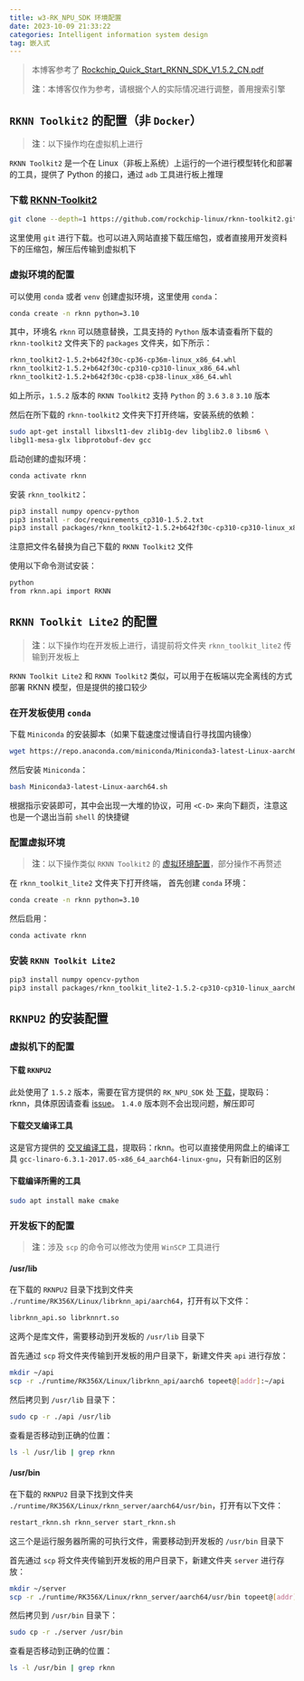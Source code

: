 ```yaml
---
title: w3-RK_NPU_SDK 环境配置
date: 2023-10-09 21:33:22
categories: Intelligent information system design
tag: 嵌入式
---
```

> 本博客参考了 [Rockchip_Quick_Start_RKNN_SDK_V1.5.2_CN.pdf](https://eyun.baidu.com/enterprise/share/link?cid=8272257679089781337&uk=1883176049&sid=202205053973938618#sharelink/path=%2FRK_NPU_SDK%2FRK_NPU_SDK_1.5.2%2Frelease&parent_path=%2FGPU%2Frknn-toolkit2)
>
> **注**：本博客仅作为参考，请根据个人的实际情况进行调整，善用搜索引擎
>
## `RKNN Toolkit2` 的配置（非 `Docker`）

>**注**：以下操作均在虚拟机上进行

`RKNN Toolkit2` 是一个在 Linux（非板上系统）上运行的一个进行模型转化和部署的工具，提供了 Python 的接口，通过 `adb` 工具进行板上推理

### 下载 [RKNN-Toolkit2](https://github.com/rockchip-linux/rknn-toolkit2/tree/master)

```sh
git clone --depth=1 https://github.com/rockchip-linux/rknn-toolkit2.git
```

这里使用 `git` 进行下载。也可以进入网站直接下载压缩包，或者直接用开发资料下的压缩包，解压后传输到虚拟机下

### 虚拟环境的配置

可以使用 `conda` 或者 `venv` 创建虚拟环境，这里使用 `conda`：

```sh
conda create -n rknn python=3.10
```

其中，环境名 `rknn` 可以随意替换，工具支持的 `Python` 版本请查看所下载的 `rknn-toolkit2` 文件夹下的 `packages` 文件夹，如下所示：

```sh
rknn_toolkit2-1.5.2+b642f30c-cp36-cp36m-linux_x86_64.whl
rknn_toolkit2-1.5.2+b642f30c-cp310-cp310-linux_x86_64.whl
rknn_toolkit2-1.5.2+b642f30c-cp38-cp38-linux_x86_64.whl
```

如上所示，`1.5.2` 版本的 `RKNN Toolkit2` 支持 `Python` 的 `3.6` `3.8` `3.10` 版本

然后在所下载的 `rknn-toolkit2` 文件夹下打开终端，安装系统的依赖：

```sh
sudo apt-get install libxslt1-dev zlib1g-dev libglib2.0 libsm6 \
libgl1-mesa-glx libprotobuf-dev gcc
```

启动创建的虚拟环境：

```sh
conda activate rknn
```

安装 `rknn_toolkit2`：

```sh
pip3 install numpy opencv-python
pip3 install -r doc/requirements_cp310-1.5.2.txt
pip3 install packages/rknn_toolkit2-1.5.2+b642f30c-cp310-cp310-linux_x86_64.whl
```

注意把文件名替换为自己下载的 `RKNN Toolkit2` 文件

使用以下命令测试安装：

```sh
python
from rknn.api import RKNN
```

## `RKNN Toolkit Lite2` 的配置

>**注**：以下操作均在开发板上进行，请提前将文件夹 `rknn_toolkit_lite2` 传输到开发板上

`RKNN Toolkit Lite2` 和 `RKNN Toolkit2` 类似，可以用于在板端以完全离线的方式部署 RKNN 模型，但是提供的接口较少

### 在开发板使用 `conda`

下载 `Miniconda` 的安装脚本（如果下载速度过慢请自行寻找国内镜像）

```sh
wget https://repo.anaconda.com/miniconda/Miniconda3-latest-Linux-aarch64.sh
```

然后安装 `Miniconda`：

```sh
bash Miniconda3-latest-Linux-aarch64.sh
```

根据指示安装即可，其中会出现一大堆的协议，可用 `<C-D>` 来向下翻页，注意这也是一个退出当前 `shell` 的快捷键

### 配置虚拟环境

>**注**：以下操作类似 `RKNN Toolkit2` 的 [虚拟环境配置](#虚拟环境的配置)，部分操作不再赘述

在 `rknn_toolkit_lite2` 文件夹下打开终端，
首先创建 `conda` 环境：

```sh
conda create -n rknn python=3.10
```

然后启用：

```sh
conda activate rknn
```

### 安装 `RKNN Toolkit Lite2`

```sh
pip3 install numpy opencv-python
pip3 install packages/rknn_toolkit_lite2-1.5.2-cp310-cp310-linux_aarch64.whl
```

## `RKNPU2` 的安装配置

### 虚拟机下的配置

#### 下载 `RKNPU2`

此处使用了 `1.5.2` 版本，需要在官方提供的 `RK_NPU_SDK` 处 [下载](releasehttps://eyun.baidu.com/enterprise/share/link?cid=8272257679089781337&uk=1883176049&sid=202205053973938618#sharelink/path=%2FRK_NPU_SDK%2FRK_NPU_SDK_1.5.2%2Frelease&parent_path=%2FGPU%2Frknn-toolkit2)，提取码：rknn，具体原因请查看 [issue](https://github.com/rockchip-linux/rknpu2/issues/107)。
`1.4.0` 版本则不会出现问题，解压即可

#### 下载交叉编译工具

这是官方提供的 [交叉编译工具](https://eyun.baidu.com/s/3qZxSDNQ)，提取码：rknn。也可以直接使用网盘上的编译工具 `gcc-linaro-6.3.1-2017.05-x86_64_aarch64-linux-gnu`，只有新旧的区别

#### 下载编译所需的工具

```sh
sudo apt install make cmake
```

### 开发板下的配置
>
> **注**：涉及 `scp` 的命令可以修改为使用 `WinSCP` 工具进行
>
#### /usr/lib

在下载的 `RKNPU2` 目录下找到文件夹 `./runtime/RK356X/Linux/librknn_api/aarch64`，打开有以下文件：

```sh
librknn_api.so librknnrt.so
```

这两个是库文件，需要移动到开发板的 `/usr/lib` 目录下

首先通过 `scp` 将文件夹传输到开发板的用户目录下，新建文件夹 `api` 进行存放：

```sh
mkdir ~/api
scp -r ./runtime/RK356X/Linux/librknn_api/aarch6 topeet@[addr]:~/api
```

然后拷贝到 `/usr/lib` 目录下：

```sh
sudo cp -r ./api /usr/lib
```

查看是否移动到正确的位置：

```sh
ls -l /usr/lib | grep rknn
```

#### /usr/bin

在下载的 `RKNPU2` 目录下找到文件夹 `./runtime/RK356X/Linux/rknn_server/aarch64/usr/bin`，打开有以下文件：

```sh
restart_rknn.sh rknn_server start_rknn.sh
```

这三个是运行服务器所需的可执行文件，需要移动到开发板的 `/usr/bin` 目录下

首先通过 `scp` 将文件夹传输到开发板的用户目录下，新建文件夹 `server` 进行存放：

```sh
mkdir ~/server
scp -r ./runtime/RK356X/Linux/rknn_server/aarch64/usr/bin topeet@[addr]:~/server
```

然后拷贝到 `/usr/bin` 目录下：

```sh
sudo cp -r ./server /usr/bin
```

查看是否移动到正确的位置：

```sh
ls -l /usr/bin | grep rknn
```
